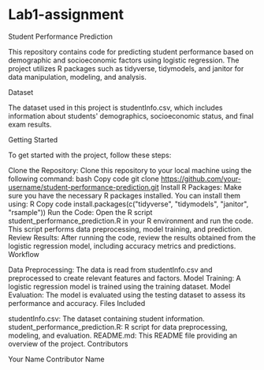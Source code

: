 # Lab1-assignment
Student Performance Prediction

This repository contains code for predicting student performance based on demographic and socioeconomic factors using logistic regression. The project utilizes R packages such as tidyverse, tidymodels, and janitor for data manipulation, modeling, and analysis.

Dataset

The dataset used in this project is studentInfo.csv, which includes information about students' demographics, socioeconomic status, and final exam results.

Getting Started

To get started with the project, follow these steps:

Clone the Repository: Clone this repository to your local machine using the following command:
bash
Copy code
git clone https://github.com/your-username/student-performance-prediction.git
Install R Packages: Make sure you have the necessary R packages installed. You can install them using:
R
Copy code
install.packages(c("tidyverse", "tidymodels", "janitor", "rsample"))
Run the Code: Open the R script student_performance_prediction.R in your R environment and run the code. This script performs data preprocessing, model training, and prediction.
Review Results: After running the code, review the results obtained from the logistic regression model, including accuracy metrics and predictions.
Workflow

Data Preprocessing: The data is read from studentInfo.csv and preprocessed to create relevant features and factors.
Model Training: A logistic regression model is trained using the training dataset.
Model Evaluation: The model is evaluated using the testing dataset to assess its performance and accuracy.
Files Included

studentInfo.csv: The dataset containing student information.
student_performance_prediction.R: R script for data preprocessing, modeling, and evaluation.
README.md: This README file providing an overview of the project.
Contributors

Your Name
Contributor Name
